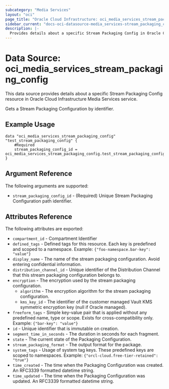 ```yaml
---
subcategory: "Media Services"
layout: "oci"
page_title: "Oracle Cloud Infrastructure: oci_media_services_stream_packaging_config"
sidebar_current: "docs-oci-datasource-media_services-stream_packaging_config"
description: |-
  Provides details about a specific Stream Packaging Config in Oracle Cloud Infrastructure Media Services service
---
```


# Data Source: oci_media_services_stream_packaging_config
This data source provides details about a specific Stream Packaging Config resource in Oracle Cloud Infrastructure Media Services service.

Gets a Stream Packaging Configuration by identifier.

## Example Usage

```hcl
data "oci_media_services_stream_packaging_config" "test_stream_packaging_config" {
	#Required
	stream_packaging_config_id = oci_media_services_stream_packaging_config.test_stream_packaging_config.id
}
```

## Argument Reference

The following arguments are supported:

* `stream_packaging_config_id` - (Required) Unique Stream Packaging Configuration path identifier.


## Attributes Reference

The following attributes are exported:

* `compartment_id` - Compartment Identifier
* `defined_tags` - Defined tags for this resource. Each key is predefined and scoped to a namespace. Example: `{"foo-namespace.bar-key": "value"}` 
* `display_name` - The name of the stream packaging configuration. Avoid entering confidential information.
* `distribution_channel_id` - Unique identifier of the Distribution Channel that this stream packaging configuration belongs to.
* `encryption` - The encryption used by the stream packaging configuration.
	* `algorithm` - The encryption algorithm for the stream packaging configuration.
	* `kms_key_id` - The identifier of the customer managed Vault KMS symmetric encryption key (null if Oracle managed).
* `freeform_tags` - Simple key-value pair that is applied without any predefined name, type or scope. Exists for cross-compatibility only. Example: `{"bar-key": "value"}` 
* `id` - Unique identifier that is immutable on creation.
* `segment_time_in_seconds` - The duration in seconds for each fragment.
* `state` - The current state of the Packaging Configuration.
* `stream_packaging_format` - The output format for the package.
* `system_tags` - Usage of system tag keys. These predefined keys are scoped to namespaces. Example: `{"orcl-cloud.free-tier-retained": "true"}` 
* `time_created` - The time when the Packaging Configuration was created. An RFC3339 formatted datetime string.
* `time_updated` - The time when the Packaging Configuration was updated. An RFC3339 formatted datetime string.

